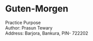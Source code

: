 # Guten-Morgen
Practice Purpose
<br>
Author: Prasun Tewary
<br>
Address: Barjora, Bankura, PIN- 722202